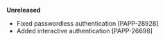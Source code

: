 **Unreleased**
* Fixed passwordless authentication [PAPP-28928]
* Added interactive authentication [PAPP-26698]
